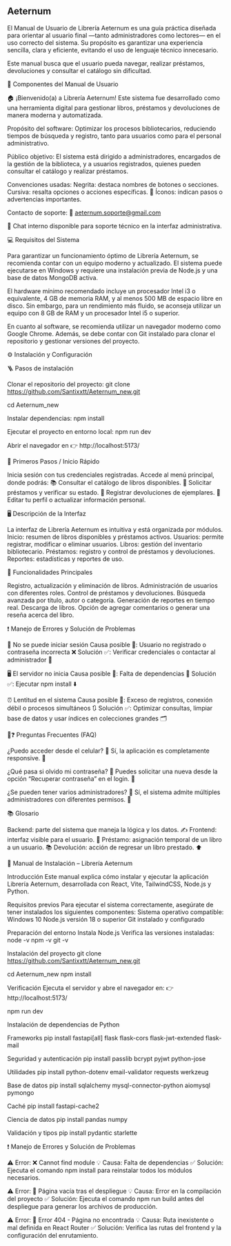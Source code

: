## Aeternum

El Manual de Usuario de Librería Aeternum es una guía práctica diseñada para orientar al usuario final —tanto administradores como lectores— en el uso correcto del sistema.
Su propósito es garantizar una experiencia sencilla, clara y eficiente, evitando el uso de lenguaje técnico innecesario.

Este manual busca que el usuario pueda navegar, realizar préstamos, devoluciones y consultar el catálogo sin dificultad.

🧩 Componentes del Manual de Usuario

🏠 ¡Bienvenido(a) a Librería Aeternum! Este sistema fue desarrollado como una herramienta digital para gestionar libros, préstamos y devoluciones de manera moderna y automatizada.

Propósito del software:
Optimizar los procesos bibliotecarios, reduciendo tiempos de búsqueda y registro, tanto para usuarios como para el personal administrativo.

Público objetivo:
El sistema está dirigido a administradores, encargados de la gestión de la biblioteca, y a usuarios registrados, quienes pueden consultar el catálogo y realizar préstamos.

Convenciones usadas:
Negrita: destaca nombres de botones o secciones.
Cursiva: resalta opciones o acciones específicas.
🔹 Íconos: indican pasos o advertencias importantes.

Contacto de soporte:
📧 aeternum.soporte@gmail.com

💬 Chat interno disponible para soporte técnico en la interfaz administrativa.

💻 Requisitos del Sistema

Para garantizar un funcionamiento óptimo de Librería Aeternum, se recomienda contar con un equipo moderno y actualizado.
El sistema puede ejecutarse en Windows y requiere una instalación previa de Node.js y una base de datos MongoDB activa.

El hardware mínimo recomendado incluye un procesador Intel i3 o equivalente, 4 GB de memoria RAM, y al menos 500 MB de espacio libre en disco.
Sin embargo, para un rendimiento más fluido, se aconseja utilizar un equipo con 8 GB de RAM y un procesador Intel i5 o superior.

En cuanto al software, se recomienda utilizar un navegador moderno como Google Chrome. Además, se debe contar con Git instalado para clonar el repositorio y gestionar versiones del proyecto.

⚙️ Instalación y Configuración

🪜 Pasos de instalación

Clonar el repositorio del proyecto:
git clone https://github.com/Santixxtt/Aeternum_new.git

cd Aeternum_new

Instalar dependencias:
npm install

Ejecutar el proyecto en entorno local:
npm run dev

Abrir el navegador en 👉 http://localhost:5173/

🚀 Primeros Pasos / Inicio Rápido

Inicia sesión con tus credenciales registradas.
Accede al menú principal, donde podrás:
📚 Consultar el catálogo de libros disponibles.
🔖 Solicitar préstamos y verificar su estado.
📅 Registrar devoluciones de ejemplares.
👤 Editar tu perfil o actualizar información personal.

🖥️ Descripción de la Interfaz

La interfaz de Librería Aeternum es intuitiva y está organizada por módulos.
Inicio: resumen de libros disponibles y préstamos activos.
Usuarios: permite registrar, modificar o eliminar usuarios.
Libros: gestión del inventario bibliotecario.
Préstamos: registro y control de préstamos y devoluciones.
Reportes: estadísticas y reportes de uso.

🔧 Funcionalidades Principales

Registro, actualización y eliminación de libros.
Administración de usuarios con diferentes roles.
Control de préstamos y devoluciones.
Búsqueda avanzada por título, autor o categoría.
Generación de reportes en tiempo real.
Descarga de libros.
Opción de agregar comentarios o generar una reseña acerca del libro.

❗ Manejo de Errores y Solución de Problemas

🔑 No se puede iniciar sesión
Causa posible 🤔: Usuario no registrado o contraseña incorrecta ❌
Solución ✅: Verificar credenciales o contactar al administrador 📲

🖥️ El servidor no inicia
Causa posible 🤔: Falta de dependencias 📜
Solución ✅: Ejecutar npm install ⬇️

⏰ Lentitud en el sistema
Causa posible 🤔: Exceso de registros, conexión débil o procesos simultáneos 🔃
Solución ✅: Optimizar consultas, limpiar base de datos y usar índices en colecciones grandes 🗂️

💬❓ Preguntas Frecuentes (FAQ)

¿Puedo acceder desde el celular? 📱
Sí, la aplicación es completamente responsive. 🤳

¿Qué pasa si olvido mi contraseña? 🧠
Puedes solicitar una nueva desde la opción “Recuperar contraseña” en el login. 🔔

¿Se pueden tener varios administradores? 👥
Sí, el sistema admite múltiples administradores con diferentes permisos. 📌

📚 Glosario

Backend: parte del sistema que maneja la lógica y los datos. ✍️
Frontend: interfaz visible para el usuario. 👀
Préstamo: asignación temporal de un libro a un usuario. 📚
Devolución: acción de regresar un libro prestado. ⬆️

🧰 Manual de Instalación – Librería Aeternum

Introducción
Este manual explica cómo instalar y ejecutar la aplicación Librería Aeternum, desarrollada con React, Vite, TailwindCSS, Node.js y Python.

Requisitos previos
Para ejecutar el sistema correctamente, asegúrate de tener instalados los siguientes componentes:
Sistema operativo compatible: Windows 10
Node.js versión 18 o superior
Git instalado y configurado

Preparación del entorno
Instala Node.js
Verifica las versiones instaladas:
node -v
npm -v
git -v

Instalación del proyecto
git clone https://github.com/Santixxtt/Aeternum_new.git

cd Aeternum_new
npm install

Verificación
Ejecuta el servidor y abre el navegador en:
👉 http://localhost:5173/

npm run dev

Instalación de dependencias de Python

Frameworks
pip install fastapi[all] flask flask-cors flask-jwt-extended flask-mail

Seguridad y autenticación
pip install passlib bcrypt pyjwt python-jose

Utilidades
pip install python-dotenv email-validator requests werkzeug

Base de datos
pip install sqlalchemy mysql-connector-python aiomysql pymongo

Caché
pip install fastapi-cache2

Ciencia de datos
pip install pandas numpy

Validación y tipos
pip install pydantic starlette

❗ Manejo de Errores y Solución de Problemas

⚠️ Error: ❌ Cannot find module
💡 Causa: Falta de dependencias
✅ Solución: Ejecuta el comando npm install para reinstalar todos los módulos necesarios.

⚠️ Error: 🧩 Página vacía tras el despliegue
💡 Causa: Error en la compilación del proyecto
✅ Solución: Ejecuta el comando npm run build antes del despliegue para generar los archivos de producción.

⚠️ Error: 🧱 Error 404 - Página no encontrada
💡 Causa: Ruta inexistente o mal definida en React Router
✅ Solución: Verifica las rutas del frontend y la configuración del enrutamiento.
